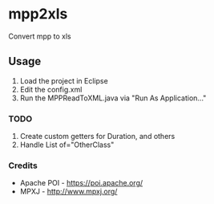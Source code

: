 # mpp2xls
Convert mpp to xls

## Usage

1. Load the project in Eclipse
2. Edit the config.xml
2. Run the MPPReadToXML.java via "Run As Application..."

### TODO

1. Create custom getters for Duration, and others
2. Handle List of="OtherClass"

### Credits

- Apache POI - https://poi.apache.org/
- MPXJ - http://www.mpxj.org/
